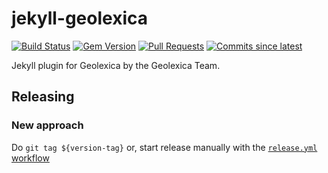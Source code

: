 # jekyll-geolexica

[![Build Status](https://github.com/geolexica/jekyll-geolexica/actions/workflows/test.yml/badge.svg)](https://github.com/geolexica/jekyll-geolexica/actions/workflows/test.yml)
[![Gem Version](https://img.shields.io/gem/v/jekyll-geolexica.svg)](https://rubygems.org/gems/jekyll-geolexica
)
[![Pull Requests](https://img.shields.io/github/issues-pr-raw/geolexica/jekyll-geolexica.svg)](https://github.com/geolexica/jekyll-geolexica/pulls)
[![Commits since latest](https://img.shields.io/github/commits-since/geolexica/jekyll-geolexica/latest.svg)](https://github.com/geolexica/jekyll-geolexica/releases)


Jekyll plugin for Geolexica by the Geolexica Team.

## Releasing

### New approach

Do `git tag ${version-tag}` or, start release manually with the
[`release.yml` workflow](https://github.com/geolexica/jekyll-geolexica/actions/workflows/release.yml)
